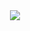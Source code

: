 <div align="center"><img src="https://quotes-github-readme.vercel.app/api?type=horizontal&theme=light"></div>
